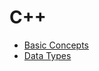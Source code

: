 # C++


* [Basic Concepts](https://github.com/rosa-lpz/cpp/blob/main/1.%20Basic%20Concepts/Basic%20Concepts.md)
* [Data Types](https://github.com/rosa-lpz/cpp/blob/main/2.%20Data%20Types/Data%20Types.md)
